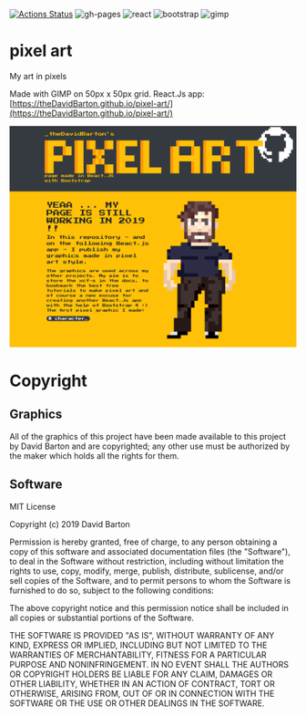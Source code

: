 [![Actions Status](https://github.com/theDavidBarton/pixel-art/workflows/CI/badge.svg)](https://github.com/theDavidBarton/pixel-art/actions)
![gh-pages](https://img.shields.io/badge/GitHub_pages-true-181717.svg?logo=github)
![react](https://img.shields.io/badge/ReactJs-true-61DAFB.svg?logo=React)
![bootstrap](https://img.shields.io/badge/Bootstrap-true-563D7C.svg?logo=bootstrap)
![gimp](https://img.shields.io/badge/Gimp-true-5C5543.svg?logo=gimp)

# pixel art

My art in pixels

Made with GIMP on 50px x 50px grid.
React.Js app: [https://theDavidBarton.github.io/pixel-art/](https://theDavidBarton.github.io/pixel-art/)

![pixelart](pixel-art-docs/screenshot_page.png)

# Copyright

## Graphics

All of the graphics of this project have been made available to this project by David Barton and are copyrighted; any other use must be authorized by the maker which holds all the rights for them.

## Software

MIT License

Copyright (c) 2019 David Barton

Permission is hereby granted, free of charge, to any person obtaining a copy
of this software and associated documentation files (the "Software"), to deal
in the Software without restriction, including without limitation the rights
to use, copy, modify, merge, publish, distribute, sublicense, and/or sell
copies of the Software, and to permit persons to whom the Software is
furnished to do so, subject to the following conditions:

The above copyright notice and this permission notice shall be included in all
copies or substantial portions of the Software.

THE SOFTWARE IS PROVIDED "AS IS", WITHOUT WARRANTY OF ANY KIND, EXPRESS OR
IMPLIED, INCLUDING BUT NOT LIMITED TO THE WARRANTIES OF MERCHANTABILITY,
FITNESS FOR A PARTICULAR PURPOSE AND NONINFRINGEMENT. IN NO EVENT SHALL THE
AUTHORS OR COPYRIGHT HOLDERS BE LIABLE FOR ANY CLAIM, DAMAGES OR OTHER
LIABILITY, WHETHER IN AN ACTION OF CONTRACT, TORT OR OTHERWISE, ARISING FROM,
OUT OF OR IN CONNECTION WITH THE SOFTWARE OR THE USE OR OTHER DEALINGS IN THE
SOFTWARE.

